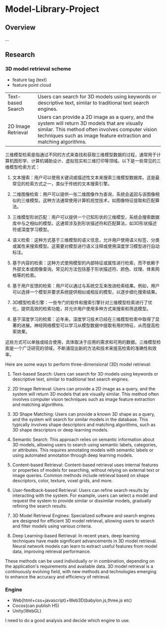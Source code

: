 # Model-Library-Project

## Overview

...

## Research

### 3D model retrieval scheme

- feature tag (text)
- feature point cloud

||   |
|---|---|
|Text-based Search| Users can search for 3D models using keywords or descriptive text, similar to traditional text search engines.  |
|2D Image Retrieval|Users can provide a 2D image as a query, and the system will return 3D models that are visually similar. This method often involves computer vision techniques such as image feature extraction and matching algorithms.|



三维模型检索是指通过不同的方式来查找和获取三维模型数据的过程，通常用于计算机图形学、计算机辅助设计、虚拟现实和三维打印等领域。以下是一些常见的三维模型检索方式：

1. 文本搜索：用户可以使用关键词或描述性文本来搜索三维模型数据库。这是最常见的检索方式之一，类似于传统的文本搜索引擎。

2. 二维图像检索：用户可以提供一张二维图像作为查询，系统会返回与该图像相似的三维模型。这种方法通常使用计算机视觉技术，如图像特征提取和匹配算法。

3. 三维模型形状匹配：用户可以提供一个已知形状的三维模型，系统会搜索数据库中与之相似的模型。这通常涉及到形状描述符和匹配算法，如3D形状描述符或深度学习模型。

4. 语义检索：这种方式基于三维模型的语义信息，允许用户使用语义标签、分类或属性来搜索模型。这需要对模型进行语义注释或使用深度学习模型进行自动标注。

5. 基于内容的检索：这种方式使用模型的内部特征或属性进行检索，而不依赖于外部文本或图像查询。常见的方法包括基于形状描述符、颜色、纹理、体素网格等的检索。

6. 基于用户反馈的检索：用户可以通过与系统交互来改进检索结果。例如，用户可以选择一个模型并要求系统提供相似或相反的模型，以逐步细化搜索结果。

7. 3D模型检索引擎：一些专门的软件和搜索引擎针对三维模型检索进行了优化，提供高效的检索功能，并允许用户使用多种方式来搜索和筛选模型。

8. 基于深度学习的检索：近年来，深度学习技术已经在三维模型检索中取得了显著的进展。神经网络模型可以学习从模型数据中提取有用的特征，从而提高检索效果。

这些方式可以单独或结合使用，具体取决于应用的需求和可用的数据。三维模型检索是一个广泛研究的领域，不断涌现出新的方法和技术来提高检索的准确性和效率。

Here are some ways to perform three-dimensional (3D) model retrieval:

1. Text-based Search: Users can search for 3D models using keywords or descriptive text, similar to traditional text search engines.

2. 2D Image Retrieval: Users can provide a 2D image as a query, and the system will return 3D models that are visually similar. This method often involves computer vision techniques such as image feature extraction and matching algorithms.

3. 3D Shape Matching: Users can provide a known 3D shape as a query, and the system will search for similar models in the database. This typically involves shape descriptors and matching algorithms, such as 3D shape descriptors or deep learning models.

4. Semantic Search: This approach relies on semantic information about 3D models, allowing users to search using semantic labels, categories, or attributes. This requires annotating models with semantic labels or using automated annotation through deep learning models.

5. Content-based Retrieval: Content-based retrieval uses internal features or properties of models for searching, without relying on external text or image queries. Common methods include retrieval based on shape descriptors, color, texture, voxel grids, and more.

6. User-feedback-based Retrieval: Users can refine search results by interacting with the system. For example, users can select a model and request the system to provide similar or dissimilar models, gradually refining the search results.

7. 3D Model Retrieval Engines: Specialized software and search engines are designed for efficient 3D model retrieval, allowing users to search and filter models using various criteria.

8. Deep Learning-based Retrieval: In recent years, deep learning techniques have made significant advancements in 3D model retrieval. Neural network models can learn to extract useful features from model data, improving retrieval performance.

These methods can be used individually or in combination, depending on the application's requirements and available data. 3D model retrieval is a continuously evolving field, with new methods and technologies emerging to enhance the accuracy and efficiency of retrieval.


### Engine

- Web(html+css+javascript)+Web3D(babylon.js,three.js etc)
- Cocos(can publish H5)
- Unity(WebGL)

I need to do a good analysis and decide which engine to use.
